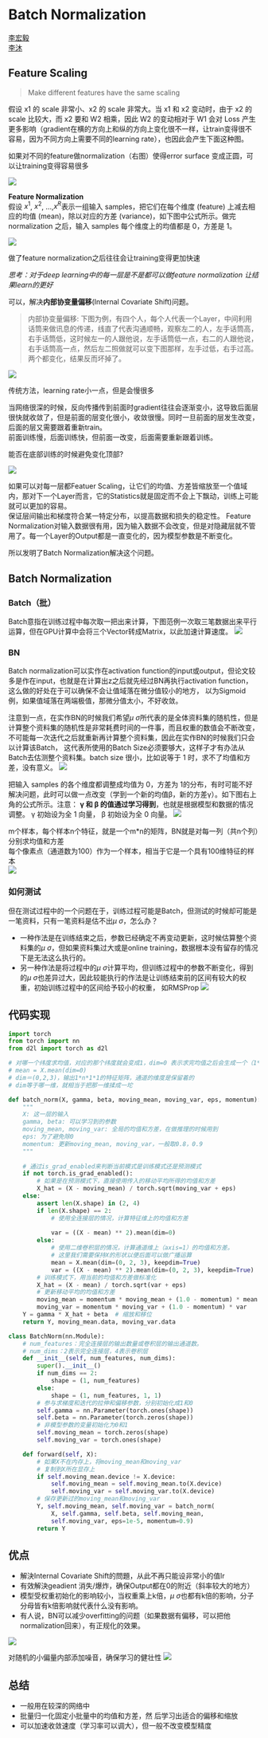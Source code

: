 # Batch Normalization

[李宏毅](https://www.youtube.com/watch?v=BZh1ltr5Rkg&t=49s)  
[李沐](https://www.bilibili.com/video/BV1X44y1r77r?spm_id_from=333.788.recommend_more_video.0&vd_source=4e1dceccc918063def66c9d643674c6a)

## Feature Scaling

>Make different features have the same scaling

假设 x1 的 scale 非常小、x2 的 scale 非常大。当 x1 和 x2 变动时，由于 x2 的 scale 比较大，而 x2 要和 W2 相乘，因此 W2 的变动相对于 W1 会对 Loss 产生更多影响（gradient在横的方向上和纵的方向上变化很不一样，让train变得很不容易，因为不同方向上需要不同的learning rate），也因此会产生下面这种图。

如果对不同的feature做normalization（右图）使得error surface 变成正圆，可以让training变得容易很多

![](assets/2025-03-31-20-20-07.png)

**Feature Normalization**  
假设 $x^1$, $x^2$, ...,$x^R$表示一组输入 samples，把它们在每个维度 (feature) 上减去相应的均值 (mean)，除以对应的方差 (variance)，如下图中公式所示。做完 normalization 之后，输入 samples 每个维度上的均值都是 0，方差是 1。

![](assets/2025-03-31-20-19-01.png)

做了feature normalization之后往往会让training变得更加快速

*思考：对于deep learning中的每一层是不是都可以做feature normalization 让结果learn的更好*

可以，解决**内部协变量偏移**(Internal Covariate Shift)问题。
>内部协变量偏移: 下图为例，有四个人，每个人代表一个Layer，中间利用话筒来做讯息的传递，线直了代表沟通顺畅，观察左二的人，左手话筒高，右手话筒低，这时候左一的人跟他说，左手话筒低一点，右二的人跟他说，右手话筒高一点，然后左二照做就可以变下图那样，左手过低，右手过高。  两个都变化，结果反而坏掉了。

![](assets/2025-03-31-20-29-33.png)

传统方法，learning rate小一点，但是会慢很多

当网络很深的时候，反向传播传到前面时gradient往往会逐渐变小，这导致后面层很快就收敛了，但是前面的层变化很小，收敛很慢。同时一旦前面的层发生改变，后面的层又需要跟着重新train。  
前面训练慢，后面训练快，但前面一改变，后面需要重新跟着训练。

能否在底部训练的时候避免变化顶部?

![](assets/2025-03-31-20-37-23.png)

如果可以对每一层都Featuer Scaling，让它们的均值、方差皆缩放至一个值域内，那对下一个Layer而言，它的Statistics就是固定而不会上下飘动，训练上可能就可以更加的容易。  
保证层间输出和梯度符合某一特定分布，以提高数据和损失的稳定性。
Feature Normalization对输入数据很有用，因为输入数据不会改变，但是对隐藏层就不管用了。每一个Layer的Output都是一直变化的，因为模型参数是不断变化。

所以发明了Batch Normalization解决这个问题。

## Batch Normalization

### Batch（批）

Batch意指在训练过程中每次取一把出来计算，下图范例一次取三笔数据出来平行运算，但在GPU计算中会将三个Vector转成Matrix，以此加速计算速度。
![](assets/2025-03-31-20-55-52.png)

### BN

Batch normalization可以实作在activation function的input或output，但论文较多是作在input，也就是在计算出z之后就先经过BN再执行activation function，这么做的好处在于可以确保不会让值域落在微分值较小的地方， 以为Sigmoid例，如果值域落在两端极值，那微分值太小，不好收敛。

注意到一点，在实作BN的时候我们希望$\mu$ $\sigma$所代表的是全体资料集的随机性，但是计算整个资料集的随机性是非常耗费时间的一件事，而且权重的数值会不断改变，不可能每一次迭代之后就重新再计算整个资料集，因此在实作BN的时候我们只会以计算该Batch， 这代表所使用的Batch Size必须要够大，这样子才有办法从Batch去估测整个资料集。batch size 很小，比如说等于 1 时，求不了均值和方差，没有意义。
![](assets/2025-03-31-21-01-12.png)

把输入 samples 的各个维度都调整成均值为 0，方差为 1的分布，有时可能不好解决问题，此时可以做一点改变（学到一个新的均值β，新的方差γ）。如下图右上角的公式所示。注意： **γ  和 β 的值通过学习得到**，也就是根据模型和数据的情况调整。 γ  初始设为全 1 向量， β  初始设为全 0 向量。
![](assets/2025-03-31-21-18-36.png)

m个样本，每个样本n个特征，就是一个m*n的矩阵，BN就是对每一列（共n个列）分别求均值和方差  
每个像素点（通道数为100）作为一个样本，相当于它是一个具有100维特征的样本  
![](assets/2025-03-31-21-58-54.png)

### 如何测试

但在测试过程中的一个问题在于，训练过程可能是Batch，但测试的时候却可能是一笔资料，只有一笔资料是估不出$\mu$ $\sigma$，怎么办？

* 一种作法是在训练结束之后，参数已经确定不再变动更新，这时候估算整个资料集的$\mu$ $\sigma$，但如果资料集过大或是online training，数据根本没有留存的情况下是无法这么执行的。  
* 另一种作法是将过程中的$\mu$ $\sigma$计算平均，但训练过程中的参数不断变化，得到的$\mu$ $\sigma$也差异过大，因此较能执行的作法是让训练结束前的区间有较大的权重，初始训练过程中的区间给予较小的权重， 如RMSProp
![](assets/2025-03-31-21-25-45.png)

## 代码实现

```python
import torch
from torch import nn
from d2l import torch as d2l

# 对哪一个纬度求均值，对应的那个纬度就会变成1，dim=0 表示求完均值之后会生成一个（1*列数）的向量，所以也就是给每一列求均值
# mean = X.mean(dim=0)
# dim＝(0,2,3)，输出1*n*1*1的特征矩阵，通道的维度是保留着的
# dim等于哪一维，就相当于把那一维揉成一坨

def batch_norm(X, gamma, beta, moving_mean, moving_var, eps, momentum):
    """
    X: 这一层的输入
    gamma, beta: 可以学习到的参数
    moving_mean, moving_var: 全局的均值和方差，在做推理的时候用到
    eps: 为了避免除0
    momentum: 更新moving_mean, moving_var，一般取0.8，0.9
    """
    
    # 通过is_grad_enabled来判断当前模式是训练模式还是预测模式
    if not torch.is_grad_enabled():
        # 如果是在预测模式下，直接使用传入的移动平均所得的均值和方差
        X_hat = (X - moving_mean) / torch.sqrt(moving_var + eps)
    else:
        assert len(X.shape) in (2, 4)
        if len(X.shape) == 2:
            # 使用全连接层的情况，计算特征维上的均值和方差
            
            var = ((X - mean) ** 2).mean(dim=0)
        else:
            # 使用二维卷积层的情况，计算通道维上（axis=1）的均值和方差。
            # 这里我们需要保持X的形状以便后面可以做广播运算
            mean = X.mean(dim=(0, 2, 3), keepdim=True)
            var = ((X - mean) ** 2).mean(dim=(0, 2, 3), keepdim=True)
        # 训练模式下，用当前的均值和方差做标准化
        X_hat = (X - mean) / torch.sqrt(var + eps)
        # 更新移动平均的均值和方差
        moving_mean = momentum * moving_mean + (1.0 - momentum) * mean
        moving_var = momentum * moving_var + (1.0 - momentum) * var
    Y = gamma * X_hat + beta  # 缩放和移位
    return Y, moving_mean.data, moving_var.data

class BatchNorm(nn.Module):
    # num_features：完全连接层的输出数量或卷积层的输出通道数。
    # num_dims：2表示完全连接层，4表示卷积层
    def __init__(self, num_features, num_dims):
        super().__init__()
        if num_dims == 2:
            shape = (1, num_features)
        else:
            shape = (1, num_features, 1, 1)
        # 参与求梯度和迭代的拉伸和偏移参数，分别初始化成1和0
        self.gamma = nn.Parameter(torch.ones(shape))
        self.beta = nn.Parameter(torch.zeros(shape))
        # 非模型参数的变量初始化为0和1
        self.moving_mean = torch.zeros(shape)
        self.moving_var = torch.ones(shape)

    def forward(self, X):
        # 如果X不在内存上，将moving_mean和moving_var
        # 复制到X所在显存上
        if self.moving_mean.device != X.device:
            self.moving_mean = self.moving_mean.to(X.device)
            self.moving_var = self.moving_var.to(X.device)
        # 保存更新过的moving_mean和moving_var
        Y, self.moving_mean, self.moving_var = batch_norm(
            X, self.gamma, self.beta, self.moving_mean,
            self.moving_var, eps=1e-5, momentum=0.9)
        return Y
```

## 优点

* 解決Internal Covariate Shift的問題，从此不再只能设非常小的值lr
* 有效解決geadient 消失/爆炸，确保Output都在0的附近（斜率较大的地方）
* 模型受权重初始化的影响较小，当权重乘上k倍，$\mu$ $\sigma$也都有k倍的影响，分子分母皆有k倍影响就代表什么没有影响。
* 有人说，BN可以减少overfitting的问题（如果数据有偏移，可以把他normalization回来），有正规化的效果。
  
![](assets/2025-03-31-21-31-52.png)

对随机的小偏量内部添加噪音，确保学习的健壮性
![](assets/2025-03-31-21-59-31.png)

## 总结

* 一般用在较深的网络中
* 批量归一化固定小批量中的均值和方差，然 后学习出适合的偏移和缩放
* 可以加速收敛速度（学习率可以调大），但一般不改变模型精度
